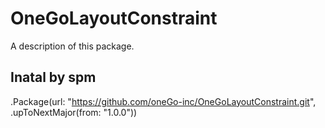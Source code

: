 # OneGoLayoutConstraint

A description of this package.

## Inatal by spm

.Package(url: "https://github.com/oneGo-inc/OneGoLayoutConstraint.git", .upToNextMajor(from: "1.0.0"))
